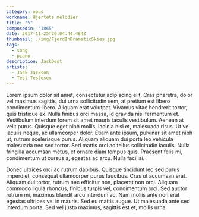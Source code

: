 ```yaml
---
category: opus
workname: Hjertets melodier
title: "5"
composedin: "1865"
date: 2017-11-25T20:04:44.484Z
thumbnail: ./img/FjordInDramaticSkies.jpg
tags:
  - sang
  - piano
description: JackDest
artists:
  - Jack Jackson
  - Test Testesen
---
```


Lorem ipsum dolor sit amet, consectetur adipiscing elit. Cras pharetra, dolor vel maximus sagittis, dui urna sollicitudin sem, at pretium est libero condimentum libero. Aliquam erat volutpat. Vivamus vitae hendrerit tortor, quis tristique ex. Nulla finibus orci massa, id gravida nisi fermentum et. Vestibulum interdum lorem sit amet mauris iaculis vestibulum. Aenean at velit purus. Quisque eget nibh mollis, lacinia nisi et, malesuada risus. Ut vel iaculis neque, ac ullamcorper dolor. Etiam ante ipsum, pulvinar sit amet nibh ut, rutrum scelerisque purus. Aliquam aliquam dui porta leo vehicula malesuada nec sed tortor. Sed mattis orci ac tellus sollicitudin iaculis. Nulla fringilla accumsan metus, et ornare diam tempus quis. Praesent felis mi, condimentum ut cursus a, egestas ac arcu. Nulla facilisi.

Donec ultrices orci ac rutrum dapibus. Quisque tincidunt leo sed purus imperdiet, consequat ullamcorper purus faucibus. Cras ut accumsan erat. Aliquam dui tortor, rutrum nec efficitur non, placerat non orci. Aliquam commodo ligula rhoncus, finibus turpis vel, condimentum orci. Sed auctor rutrum mi, maximus blandit arcu interdum ac. Nam mollis ante non erat egestas ultrices vel in mauris. Sed eu mattis augue. Ut malesuada ante sed interdum porta. Sed vel justo maximus, sagittis est et, mollis urna.
